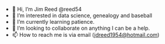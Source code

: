 - 👋 Hi, I’m Jim Reed @reed54
- 👀 I’m interested in data science, genealogy and baseball
- 🌱 I’m currently learning patience.
- 💞️ I’m looking to collaborate on anything I can be a help.
- 📫 How to reach me is via email (jdreed1954@hotmail.com)

<!---
reed54/reed54 is a ✨ special ✨ repository because its `README.md` (this file) appears on your GitHub profile.
You can click the Preview link to take a look at your changes.
--->
